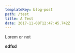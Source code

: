 ```yaml
---
templateKey: blog-post
path: /test
title: A Test
date: 2017-11-08T12:47:45.742Z
---
```

Lorem or not

**sdfsd**
